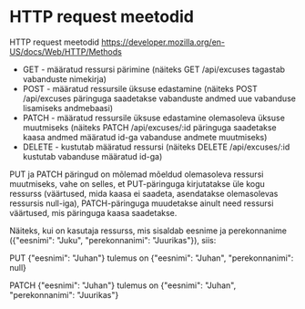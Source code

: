 # HTTP request meetodid

HTTP request meetodid https://developer.mozilla.org/en-US/docs/Web/HTTP/Methods

-   GET - määratud ressursi pärimine (näiteks GET /api/excuses tagastab vabanduste nimekirja)
-   POST - määratud ressursile üksuse edastamine (näiteks POST /api/excuses päringuga saadetakse vabanduste andmed uue vabanduse lisamiseks andmebaasi)
-   PATCH - määratud ressursile üksuse edastamine olemasoleva üksuse muutmiseks (näiteks PATCH /api/excuses/:id päringuga saadetakse kaasa andmed määratud id-ga vabanduse andmete muutmiseks)
-   DELETE - kustutab määratud ressursi (näiteks DELETE /api/excuses/:id kustutab vabanduse määratud id-ga)

PUT ja PATCH päringud on mõlemad mõeldud olemasoleva ressursi muutmiseks, vahe on selles, et PUT-päringuga kirjutatakse üle kogu ressurss (väärtused, mida kaasa ei saadeta, asendatakse olemasolevas ressursis null-iga), PATCH-päringuga muudetakse ainult need ressursi väärtused, mis päringuga kaasa saadetakse.

Näiteks, kui on kasutaja ressurss, mis sisaldab eesnime ja perekonnanime ({"eesnimi": "Juku", "perekonnanimi": "Juurikas"}), siis:

PUT {"eesnimi": "Juhan"} tulemus on {"eesnimi": "Juhan", "perekonnanimi": null}

PATCH {"eesnimi": "Juhan"} tulemus on {"eesnimi": "Juhan", "perekonnanimi": "Juurikas"}
